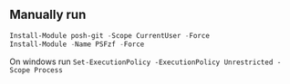 ## Manually run

```powershell
Install-Module posh-git -Scope CurrentUser -Force
Install-Module -Name PSFzf -Force
```

On windows run `Set-ExecutionPolicy -ExecutionPolicy Unrestricted -Scope Process`
